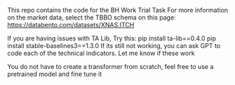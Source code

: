 This repo contains the code for the BH Work Trial Task
For more information on the market data, select the TBBO schema on this page: https://databento.com/datasets/XNAS.ITCH

If you are having issues with TA Lib, Try this:
pip install ta-lib==0.4.0
pip install stable-baselines3==1.3.0
If its still not working, you can ask GPT to code each of the technical indicators. Let me know if these work

You do not have to create a transformer from scratch, feel free to use a pretrained model and fine tune it
